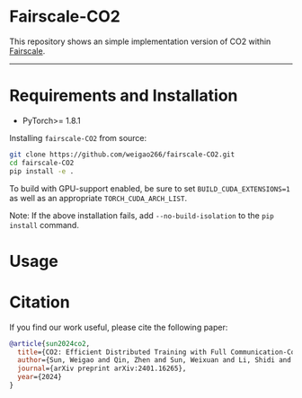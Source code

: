 # Fairscale-CO2

This repository shows an simple implementation version of CO2 within [Fairscale](https://github.com/facebookresearch/fairscale).

--------------------------------------------------------------------------------

# Requirements and Installation

* PyTorch>= 1.8.1


Installing `fairscale-CO2` from source:

``` bash
git clone https://github.com/weigao266/fairscale-CO2.git
cd fairscale-CO2
pip install -e .
```

To build with GPU-support enabled, be sure to set ``BUILD_CUDA_EXTENSIONS=1``
as well as an appropriate ``TORCH_CUDA_ARCH_LIST``.

Note: If the above installation fails, add ``--no-build-isolation`` to the ``pip install`` command.


# Usage


# Citation

If you find our work useful, please cite the following paper:

``` bibtex
@article{sun2024co2,
  title={CO2: Efficient Distributed Training with Full Communication-Computation Overlap},
  author={Sun, Weigao and Qin, Zhen and Sun, Weixuan and Li, Shidi and Li, Dong and Shen, Xuyang and Qiao, Yu and Zhong, Yiran},
  journal={arXiv preprint arXiv:2401.16265},
  year={2024}
}
```
